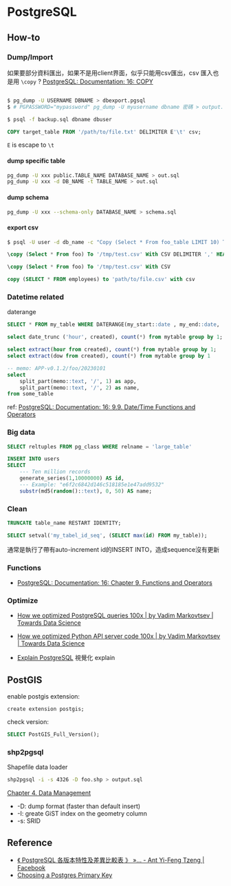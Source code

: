 # PostgreSQL

## How-to

### Dump/Import

如果要部分資料匯出，如果不是用client界面，似乎只能用csv匯出，csv 匯入也是用 `\copy` ? [PostgreSQL: Documentation: 16: COPY](https://www.postgresql.org/docs/current/sql-copy.html)

```bash title="dump"

$ pg_dump -U USERNAME DBNAME > dbexport.pgsql
$ # PGPASSWORD="mypassword" pg_dump -U myusername dbname 密碼 > output.sql$ pg_dump -U postgres -f /tmp/dump.sql.gz --compress=5 --no-owner dbname
```

```bash title="import"
$ psql -f backup.sql dbname dbuser
```

```sql title="import from csv(tab txt) without header"
COPY target_table FROM '/path/to/file.txt' DELIMITER E'\t' csv;
```
`E` is escape to `\t`


#### dump specific table

``` bash
pg_dump -U xxx public.TABLE_NAME DATABASE_NAME > out.sql
pg_dump -U xxx -d DB_NAME -t TABLE_NAME > out.sql
```

#### dump schema

```bash
pg_dump -U xxx --schema-only DATABASE_NAME > schema.sql
```

#### export csv
```bash
$ psql -U user -d db_name -c "Copy (Select * From foo_table LIMIT 10) To STDOUT With CSV HEADER DELIMITER ',';" > foo_data.csv
```

```sql title="export csv with ',' delimiter and header"
\copy (Select * From foo) To '/tmp/test.csv' With CSV DELIMITER ',' HEADER
```

```sql title="export csv with ',' delimiter no header"
\copy (Select * From foo) To '/tmp/test.csv' With CSV
```

```sql title="export csv"
copy (SELECT * FROM employees) to 'path/to/file.csv' with csv
```

### Datetime related

daterange

```sql title="overlap"
SELECT * FROM my_table WHERE DATERANGE(my_start::date , my_end::date, '[)') && DATERANGE( date '2018-01-01', date '2018-01-31', '[)')
```

```sql title="group by date"
select date_trunc ('hour', created), count(*) from mytable group by 1;
```

```sql title="extract hour, day of week"
select extract(hour from created), count(*) from mytable group by 1;
select extract(dow from created), count(*) from mytable group by 1
```

```sql title="split string to array and extract"
-- memo: APP-v0.1.2/foo/20230101
select
    split_part(memo::text, '/', 1) as app,
    split_part(memo::text, '/', 2) as name,
from some_table
```


ref: [PostgreSQL: Documentation: 16: 9.9. Date/Time Functions and Operators](https://www.postgresql.org/docs/current/functions-datetime.html)

### Big data



```sql title="estimated count"
SELECT reltuples FROM pg_class WHERE relname = 'large_table'
```

```sql title="產生10M records"
INSERT INTO users
SELECT
    --- Ten million records
	generate_series(1,10000000) AS id,
    --- Example: "e6f2c6842d146c518185e1e47add9532"
    substr(md5(random()::text), 0, 50) AS name;
```

### Clean

```sql title="truncate & auto increment 從頭開始"
TRUNCATE table_name RESTART IDENTITY;
```

```sql title="sequence 亂掉 duplicate key error"
SELECT setval('my_tabel_id_seq', (SELECT max(id) FROM my_table));
```

通常是執行了帶有auto-increment id的INSERT INTO，造成sequence沒有更新


### Functions

- [PostgreSQL: Documentation: 16: Chapter 9. Functions and Operators](https://www.postgresql.org/docs/current/functions.html)


### Optimize

- [How we optimized PostgreSQL queries 100x | by Vadim Markovtsev | Towards Data Science](https://towardsdatascience.com/how-we-optimized-postgresql-queries-100x-ff52555eabe)

- [How we optimized Python API server code 100x | by Vadim Markovtsev | Towards Data Science](https://towardsdatascience.com/how-we-optimized-python-api-server-code-100x-9da94aa883c5)

- [Explain PostgreSQL](https://explain.tensor.ru/plan/) 視覺化 explain

## PostGIS

enable postgis extension:

```
create extension postgis;
```

check version:

```sql
SELECT PostGIS_Full_Version();
```

### shp2pgsql

Shapefile data loader

```bash
shp2pgsql -i -s 4326 -D foo.shp > output.sql
```
[Chapter 4. Data Management](https://postgis.net/docs/using_postgis_dbmanagement.html#shp2pgsql_usage)

- -D: dump format (faster than default insert)
- -I: greate GiST index on the geometry column
- -s: SRID


## Reference
- [《 PostgreSQL 各版本特性及差異比較表 》 »... - Ant Yi-Feng Tzeng | Facebook](https://www.facebook.com/yftzeng.tw/posts/pfbid02ykJJUubLDfdQ3oZcr88P8WYK9it4UHqv9BKQSYS3UpAGKEwNeeUjC66Heice62cDl)
- [Choosing a Postgres Primary Key](https://supabase.com/blog/choosing-a-postgres-primary-key)










